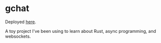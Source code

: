# gchat

Deployed [here](https://www.gchat.cloud/).

A toy project I've been using to learn about Rust, async programming, and websockets.
